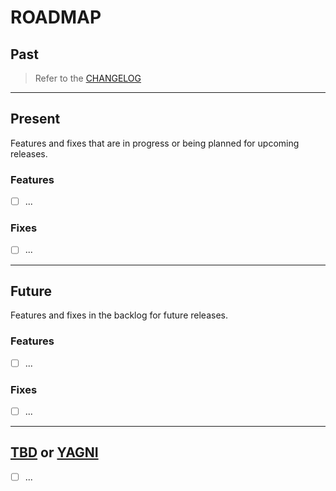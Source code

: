 # ROADMAP

## Past

> Refer to the [CHANGELOG](https://github.com/seantrane/terraform-aws-example-api/blob/master/CHANGELOG.md)

---

## Present

Features and fixes that are in progress or being planned for upcoming releases.

### Features

- [ ] ...

### Fixes

- [ ] ...

---

## Future

Features and fixes in the backlog for future releases.

### Features

- [ ] ...

### Fixes

- [ ] ...

---

## [TBD](https://en.wikipedia.org/wiki/To_be_announced) or [YAGNI](https://martinfowler.com/bliki/Yagni.html)

- [ ] ...
